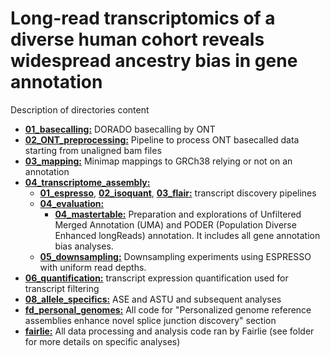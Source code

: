 # Long-read transcriptomics of a diverse human cohort reveals widespread ancestry bias in gene annotation
Description of directories content
- [**01_basecalling:**](https://github.com/Mele-Lab/LR-RNA-seq_GeneAnnotationBias/tree/master/01_basecalling) DORADO basecalling by ONT
- [**02_ONT_preprocessing:**](https://github.com/Mele-Lab/LR-RNA-seq_GeneAnnotationBias/tree/master/02_ONT_preprocessing/) Pipeline to process ONT basecalled data starting from unaligned bam files
- [**03_mapping:**](https://github.com/Mele-Lab/LR-RNA-seq_GeneAnnotationBias/tree/master/03_mapping/) Minimap mappings to GRCh38 relying or not on an annotation
- [**04_transcriptome_assembly:**](https://github.com/Mele-Lab/LR-RNA-seq_GeneAnnotationBias/tree/master/04_transcriptome_assembly)
  - [**01_espresso**](https://github.com/Mele-Lab/LR-RNA-seq_GeneAnnotationBias/tree/master/04_transcriptome_assembly/01_espresso), [**02_isoquant**](https://github.com/Mele-Lab/LR-RNA-seq_GeneAnnotationBias/tree/master/04_transcriptome_assembly/02_isoquant), [**03_flair:**](https://github.com/Mele-Lab/LR-RNA-seq_GeneAnnotationBias/tree/master/04_transcriptome_assembly/03_flair) transcript discovery pipelines
  - [**04_evaluation:**](https://github.com/Mele-Lab/LR-RNA-seq_GeneAnnotationBias/tree/master/04_transcriptome_assembly/04_evaluation)
    - [**04_mastertable:**](https://github.com/Mele-Lab/LR-RNA-seq_GeneAnnotationBias/tree/master/04_transcriptome_assembly/04_evaluation/04_mastertable) Preparation and explorations of Unfiltered Merged Annotation (UMA) and PODER (Population Diverse Enhanced longReads) annotation. It includes all gene annotation bias analyses.
  - [**05_downsampling:**](https://github.com/Mele-Lab/LR-RNA-seq_GeneAnnotationBias/tree/master/04_transcriptome_assembly/05_downsampling) Downsampling experiments using ESPRESSO with uniform read depths.
- [**06_quantification:**](https://github.com/Mele-Lab/LR-RNA-seq_GeneAnnotationBias/tree/master/06_quantification) transcript expression quantification used for transcript filtering
- [**08_allele_specifics:**](https://github.com/Mele-Lab/LR-RNA-seq_GeneAnnotationBias/tree/master/08_allele_specifics) ASE and ASTU and subsequent analyses
- [**fd_personal_genomes:**](https://github.com/Mele-Lab/LR-RNA-seq_GeneAnnotationBias/tree/master/fd_personal_genome) All code for "Personalized genome reference assemblies enhance novel splice junction discovery" section
- [**fairlie:**]() All data processing and analysis code ran by Fairlie (see folder for more details on specific analyses)
